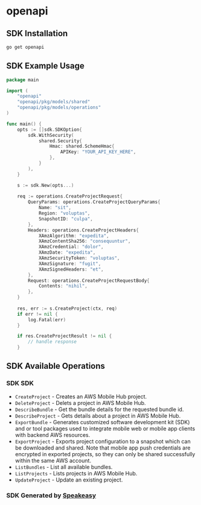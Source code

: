 # openapi

<!-- Start SDK Installation -->
## SDK Installation

```bash
go get openapi
```
<!-- End SDK Installation -->

## SDK Example Usage
<!-- Start SDK Example Usage -->
```go
package main

import (
    "openapi"
    "openapi/pkg/models/shared"
    "openapi/pkg/models/operations"
)

func main() {
    opts := []sdk.SDKOption{
        sdk.WithSecurity(
            shared.Security{
                Hmac: shared.SchemeHmac{
                    APIKey: "YOUR_API_KEY_HERE",
                },
            }
        ),
    }

    s := sdk.New(opts...)
    
    req := operations.CreateProjectRequest{
        QueryParams: operations.CreateProjectQueryParams{
            Name: "sit",
            Region: "voluptas",
            SnapshotID: "culpa",
        },
        Headers: operations.CreateProjectHeaders{
            XAmzAlgorithm: "expedita",
            XAmzContentSha256: "consequuntur",
            XAmzCredential: "dolor",
            XAmzDate: "expedita",
            XAmzSecurityToken: "voluptas",
            XAmzSignature: "fugit",
            XAmzSignedHeaders: "et",
        },
        Request: operations.CreateProjectRequestBody{
            Contents: "nihil",
        },
    }
    
    res, err := s.CreateProject(ctx, req)
    if err != nil {
        log.Fatal(err)
    }

    if res.CreateProjectResult != nil {
        // handle response
    }
```
<!-- End SDK Example Usage -->

<!-- Start SDK Available Operations -->
## SDK Available Operations

### SDK SDK

* `CreateProject` -  Creates an AWS Mobile Hub project. 
* `DeleteProject` -  Delets a project in AWS Mobile Hub. 
* `DescribeBundle` -  Get the bundle details for the requested bundle id. 
* `DescribeProject` -  Gets details about a project in AWS Mobile Hub. 
* `ExportBundle` -  Generates customized software development kit (SDK) and or tool packages used to integrate mobile web or mobile app clients with backend AWS resources. 
* `ExportProject` -  Exports project configuration to a snapshot which can be downloaded and shared. Note that mobile app push credentials are encrypted in exported projects, so they can only be shared successfully within the same AWS account. 
* `ListBundles` -  List all available bundles. 
* `ListProjects` -  Lists projects in AWS Mobile Hub. 
* `UpdateProject` -  Update an existing project. 

<!-- End SDK Available Operations -->

### SDK Generated by [Speakeasy](https://docs.speakeasyapi.dev/docs/using-speakeasy/client-sdks)
